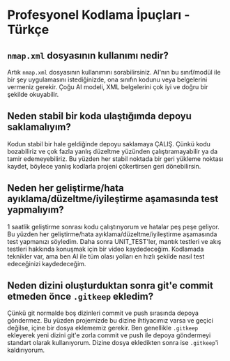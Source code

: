 # Profesyonel Kodlama İpuçları - Türkçe

## `nmap.xml` dosyasının kullanımı nedir?
Artık `nmap.xml` dosyasının kullanımını sorabilirsiniz. AI'nın bu sınıf/modül ile bir şey uygulamasını istediğinizde, ona sınıfın kodunu veya belgelerini vermeniz gerekir. Çoğu AI modeli, XML belgelerini çok iyi ve doğru bir şekilde okuyabilir.

## Neden stabil bir koda ulaştığımda depoyu saklamalıyım?
Kodun stabil bir hale geldiğinde depoyu saklamaya ÇALIŞ. Çünkü kodu bozabiliriz ve çok fazla yanlış düzeltme yüzünden çalıştıramayabilir ya da tamir edemeyebiliriz. Bu yüzden her stabil noktada bir geri yükleme noktası kaydet, böylece yanlış kodlarla projeni çökertirsen geri dönebilirsin.

## Neden her geliştirme/hata ayıklama/düzeltme/iyileştirme aşamasında test yapmalıyım?
1 saatlik geliştirme sonrası kodu çalıştırıyorum ve hatalar peş peşe geliyor. Bu yüzden her geliştirme/hata ayıklama/düzeltme/iyileştirme aşamasında test yapmanızı söyledim. Daha sonra UNIT_TEST'ler, mantık testleri ve akış testleri hakkında konuşmak için bir video kaydedeceğim. Kodlamada teknikler var, ama ben AI ile tüm olası yolları en hızlı şekilde nasıl test edeceğinizi kaydedeceğim.

## Neden dizini oluşturduktan sonra git'e commit etmeden önce `.gitkeep` ekledim?
Çünkü git normalde boş dizinleri commit ve push sırasında depoya göndermez. Bu yüzden projemizde bu dizine ihtiyacımız varsa ve geçici değilse, içine bir dosya eklememiz gerekir. Ben genellikle `.gitkeep` ekleyerek yeni dizini git'e zorla commit ve push ile depoya göndermeyi standart olarak kullanıyorum. Dizine dosya ekledikten sonra ise `.gitkeep`'i kaldırıyorum.